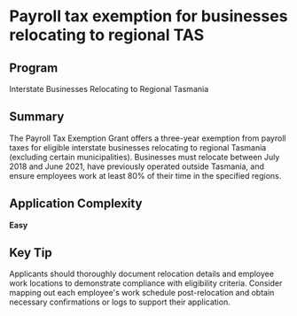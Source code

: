 # Payroll tax exemption for businesses relocating to regional TAS
  
## Program
Interstate Businesses Relocating to Regional Tasmania

## Summary
The Payroll Tax Exemption Grant offers a three-year exemption from payroll taxes for eligible interstate businesses relocating to regional Tasmania (excluding certain municipalities). Businesses must relocate between July 2018 and June 2021, have previously operated outside Tasmania, and ensure employees work at least 80% of their time in the specified regions.

## Application Complexity
**Easy**

## Key Tip
Applicants should thoroughly document relocation details and employee work locations to demonstrate compliance with eligibility criteria. Consider mapping out each employee's work schedule post-relocation and obtain necessary confirmations or logs to support their application.
